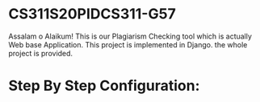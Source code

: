 # CS311S20PIDCS311-G57

Assalam o Alaikum!
  This is our Plagiarism Checking tool which is actually Web base Application.
  This project is implemented in Django. the whole project is provided.
# Step By Step Configuration:
